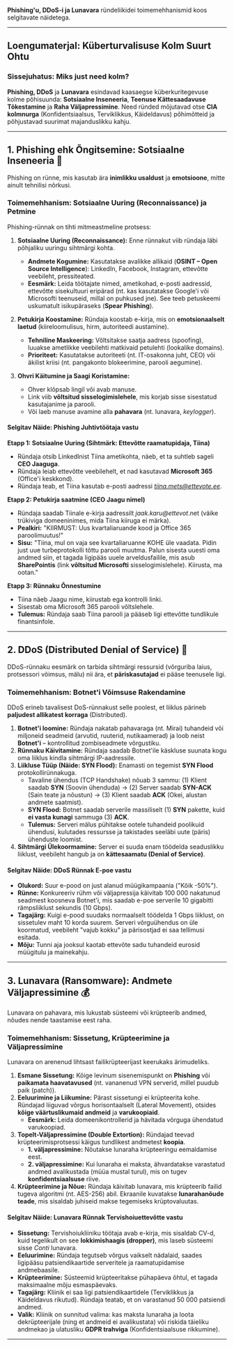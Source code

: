  **Phishing'u, DDoS-i ja Lunavara** ründeliikidei toimemehhanismid koos selgitavate näidetega.

---

## Loengumaterjal: Küberturvalisuse Kolm Suurt Ohtu

### Sissejuhatus: Miks just need kolm?

**Phishing, DDoS** ja **Lunavara** esindavad kaasaegse küberkuritegevuse kolme põhisuunda: **Sotsiaalne Inseneeria**, **Teenuse Kättesaadavuse Tõkestamine** ja **Raha Väljapressimine**. Need ründed mõjutavad otse **CIA kolmnurga** (Konfidentsiaalsus, Terviklikkus, Käideldavus) põhimõtteid ja põhjustavad suurimat majanduslikku kahju.

---

## 1. Phishing ehk Õngitsemine: Sotsiaalne Inseneeria 🎣

Phishing on rünne, mis kasutab ära **inimlikku usaldust** ja **emotsioone**, mitte ainult tehnilisi nõrkusi.

### Toimemehhanism: Sotsiaalne Uuring (Reconnaissance) ja Petmine

Phishing-rünnak on tihti mitmeastmeline protsess:

1.  **Sotsiaalne Uuring (Reconnaissance):** Enne rünnakut viib ründaja läbi põhjaliku uuringu sihtmärgi kohta.
    * **Andmete Kogumine:** Kasutatakse avalikke allikaid (**OSINT – Open Source Intelligence**): LinkedIn, Facebook, Instagram, ettevõtte veebileht, pressiteated.
    * **Eesmärk:** Leida töötajate nimed, ametikohad, e-posti aadressid, ettevõtte sisekultuuri eripärad (nt. kas kasutatakse Google'i või Microsofti teenuseid, millal on puhkused jne). See teeb petuskeemi uskumatult isikupäraseks (**Spear Phishing**).

2.  **Petukirja Koostamine:** Ründaja koostab e-kirja, mis on **emotsionaalselt laetud** (kiireloomulisus, hirm, autoriteedi austamine).
    * **Tehniline Maskeering:** Võltsitakse saatja aadress (spoofing), luuakse ametlikke veebilehti matkivaid petulehti (lookalike domains).
    * **Prioriteet:** Kasutatakse autoriteeti (nt. IT-osakonna juht, CEO) või äkilist kriisi (nt. pangakonto blokeerimine, parooli aegumine).

3.  **Ohvri Käitumine ja Saagi Koristamine:**
    * Ohver klõpsab lingil või avab manuse.
    * Link viib **võltsitud sisselogimislehele**, mis korjab sisse sisestatud kasutajanime ja parooli.
    * Või laeb manuse avamine alla **pahavara** (nt. lunavara, *keylogger*).

#### Selgitav Näide: Phishing Juhtivtöötaja vastu

**Etapp 1: Sotsiaalne Uuring (Sihtmärk: Ettevõtte raamatupidaja, Tiina)**

* Ründaja otsib LinkedInist Tiina ametikohta, näeb, et ta suhtleb sageli **CEO Jaaguga**.
* Ründaja leiab ettevõtte veebilehelt, et nad kasutavad **Microsoft 365** (Office'i keskkond).
* Ründaja teab, et Tiina kasutab e-posti aadressi *tiina.mets@ettevote.ee*.

**Etapp 2: Petukirja saatmine (CEO Jaagu nimel)**

* Ründaja saadab Tiinale e-kirja aadressilt *jaak.karu@ettevot*.net (väike trükiviga domeeninimes, mida Tiina kiiruga ei märka).
* **Pealkiri:** "KIIRMUST: Uus kvartaliaruande kood ja Office 365 paroolimuutus!"
* **Sisu:** "Tiina, mul on vaja see kvartaliaruanne KOHE üle vaadata. Pidin just uue turbeprotokolli tõttu parooli muutma. Palun sisesta uuesti oma andmed siin, et tagada ligipääs uuele arveldusfailile, mis asub **SharePointis** (link **võltsitud Microsofti** sisselogimislehele). Kiirusta, ma ootan."

**Etapp 3: Rünnaku Õnnestumine**

* Tiina näeb Jaagu nime, kiirustab ega kontrolli linki.
* Sisestab oma Microsoft 365 parooli võltslehele.
* **Tulemus:** Ründaja saab Tiina parooli ja pääseb ligi ettevõtte tundlikule finantsinfole.

---

## 2. DDoS (Distributed Denial of Service) 🚫

DDoS-rünnaku eesmärk on tarbida sihtmärgi ressursid (võrguriba laius, protsessori võimsus, mälu) nii ära, et **päriskasutajad** ei pääse teenusele ligi.

### Toimemehhanism: Botnet'i Võimsuse Rakendamine

DDoS erineb tavalisest DoS-rünnakust selle poolest, et liiklus pärineb **paljudest allikatest korraga** (Distributed).

1.  **Botnet'i loomine:** Ründaja nakatab pahavaraga (nt. Mirai) tuhandeid või miljoneid seadmeid (arvutid, ruuterid, nutikaamerad) ja loob neist **Botnet'i** – kontrollitud zombiseadmete võrgustiku.
2.  **Rünnaku Käivitamine:** Ründaja saadab Botnet'ile käskluse suunata kogu oma liiklus kindla sihtmärgi IP-aadressile.
3.  **Liikluse Tüüp (Näide: SYN Flood):** Enamasti on tegemist **SYN Flood** protokollirünnakuga.
    * Tavaline ühendus (TCP Handshake) nõuab 3 sammu: (1) Klient saadab **SYN** (Soovin ühenduda) → (2) Server saadab **SYN-ACK** (Sain teate ja nõustun) → (3) Klient saadab **ACK** (Okei, alustan andmete saatmist).
    * **SYN Flood:** Botnet saadab serverile massiliselt (1) **SYN** pakette, kuid **ei vasta kunagi** sammuga (3) **ACK**.
    * **Tulemus:** Serveri mälus pühitakse ootele tuhandeid poolikuid ühendusi, kulutades ressursse ja takistades seeläbi uute (päris) ühenduste loomist.
4.  **Sihtmärgi Ülekoormamine:** Server ei suuda enam töödelda seaduslikku liiklust, veebileht hangub ja on **kättesaamatu (Denial of Service)**.

#### Selgitav Näide: DDoS Rünnak E-poe vastu

* **Olukord:** Suur e-pood on just alanud müügikampaania ("Kõik -50%").
* **Rünne:** Konkureeriv rühm või väljapressija käivitab 100 000 nakatunud seadmest koosneva Botnet'i, mis saadab e-poe serverile 10 gigabitti rämpsliiklust sekundis (10 Gbps).
* **Tagajärg:** Kuigi e-pood suudaks normaalselt töödelda 1 Gbps liiklust, on sissetulev maht 10 korda suurem. Serveri võrguühendus on üle koormatud, veebileht "vajub kokku" ja pärisostjad ei saa tellimusi esitada.
* **Mõju:** Tunni aja jooksul kaotab ettevõte sadu tuhandeid eurosid müügitulu ja mainekahju.

---

## 3. Lunavara (Ransomware): Andmete Väljapressimine 💰

Lunavara on pahavara, mis lukustab süsteemi või krüpteerib andmed, nõudes nende taastamise eest raha.

### Toimemehhanism: Sissetung, Krüpteerimine ja Väljapressimine

Lunavara on arenenud lihtsast failikrüpteerijast keerukaks ärimudeliks.

1.  **Esmane Sissetung:** Kõige levinum sisenemispunkt on **Phishing** või **paikamata haavatavused** (nt. vananenud VPN serverid, millel puudub paik (patch)).
2.  **Eeluurimine ja Liikumine:** Pärast sissetungi ei krüpteerita kohe. Ründajad liiguvad võrgus horisontaalselt (Lateral Movement), otsides **kõige väärtuslikumaid andmeid** ja **varukoopiaid**.
    * **Eesmärk:** Leida domeenikontrollerid ja hävitada võrguga ühendatud varukoopiad.
3.  **Topelt-Väljapressimine (Double Extortion):** Ründajad teevad krüpteerimisprotsessi käigus tundlikest andmetest **koopia**.
    * **1. väljapressimine:** Nõutakse lunaraha krüpteeringu eemaldamise eest.
    * **2. väljapressimine:** Kui lunaraha ei maksta, ähvardatakse varastatud andmed avalikustada (müüa mustal turul), mis on tugev **konfidentsiaalsuse** riive.
4.  **Krüpteerimine ja Nõue:** Ründaja käivitab lunavara, mis krüpteerib failid tugeva algoritmi (nt. AES-256) abil. Ekraanile kuvatakse **lunarahanõude teade**, mis sisaldab juhiseid makse tegemiseks krüptovaluutas.

#### Selgitav Näide: Lunavara Rünnak Tervishoiuettevõtte vastu

* **Sissetung:** Tervishoiukliiniku töötaja avab e-kirja, mis sisaldab CV-d, kuid tegelikult on see **lokkimishaagis (dropper)**, mis laseb süsteemi sisse *Conti* lunavara.
* **Eeluurimine:** Ründaja tegutseb võrgus vaikselt nädalaid, saades ligipääsu patsiendikaartide serveritele ja raamatupidamise andmebaasile.
* **Krüpteerimine:** Süsteemid krüpteeritakse pühapäeva õhtul, et tagada maksimaalne mõju esmaspäevaks.
* **Tagajärg:** Kliinik ei saa ligi patsiendikaartidele (Terviklikkus ja Käideldavus rikutud). Ründaja teatab, et on varastanud 50 000 patsiendi andmed.
* **Valik:** Kliinik on sunnitud valima: kas maksta lunaraha ja loota dekrüpteerijale (ning et andmeid ei avalikustata) või riskida täieliku andmekao ja ulatusliku **GDPR trahviga** (Konfidentsiaalsuse rikkumine).

---
